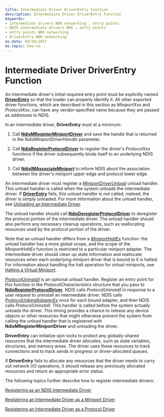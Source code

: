 ```yaml
---
title: Intermediate Driver DriverEntry Function
description: Intermediate Driver DriverEntry Function
keywords:
- intermediate drivers WDK networking , entry points
- NDIS intermediate drivers WDK , entry points
- entry points WDK networking
- DriverEntry WDK networking
ms.date: 04/20/2017
ms.topic: how-to
---
```


# Intermediate Driver DriverEntry Function





An intermediate driver's initial required entry point must be explicitly named [**DriverEntry**](/windows-hardware/drivers/ddi/wdm/nc-wdm-driver_initialize) so that the loader can properly identify it. All other exported driver functions, which are described in this section as *MiniportXxx* and *ProtocolXxx*, can have any vendor-specified name because they are passed as addresses to NDIS.

In an intermediate driver, **DriverEntry** must at a minimum:

1.  Call [**NdisMRegisterMiniportDriver**](/windows-hardware/drivers/ddi/ndis/nf-ndis-ndismregisterminiportdriver) and save the handle that is returned in the *NdisMiniportDriverHandle* parameter.

2.  Call [**NdisRegisterProtocolDriver**](/windows-hardware/drivers/ddi/ndis/nf-ndis-ndisregisterprotocoldriver) to register the driver's *ProtocolXxx* functions if the driver subsequently binds itself to an underlying NDIS driver.

3.  Call [**NdisIMAssociateMiniport**](/windows-hardware/drivers/ddi/ndis/nf-ndis-ndisimassociateminiport) to inform NDIS about the association between the driver's miniport upper edge and protocol lower edge.

An intermediate driver must register a [*MiniportDriverUnload*](/windows-hardware/drivers/ddi/ndis/nc-ndis-miniport_unload) unload handler. This unload handler is called when the system unloads the intermediate driver. If [**DriverEntry**](/windows-hardware/drivers/ddi/wdm/nc-wdm-driver_initialize) fails, this unload handler is not called; instead, the driver is simply unloaded. For more information about the unload handler, see [Unloading an Intermediate Driver](unloading-an-intermediate-driver.md).

The unload handler should call [**NdisDeregisterProtocolDriver**](/windows-hardware/drivers/ddi/ndis/nf-ndis-ndisderegisterprotocoldriver) to deregister the protocol portion of the intermediate driver. The unload handler should also perform any necessary cleanup operations, such as reallocating resources used by the protocol portion of the driver.

Note that an unload handler differs from a [*MiniportHaltEx*](/windows-hardware/drivers/ddi/ndis/nc-ndis-miniport_halt) function: the unload handler has a more global scope, and the scope of the *MiniportHaltEx* function is restricted to a particular miniport adapter. The intermediate driver should clean up state information and reallocate resources when each underlying miniport driver that is bound to it is halted. For information about handling the halt operation for virtual miniports, see [Halting a Virtual Miniport](halting-a-virtual-miniport.md).

[*ProtocolUninstall*](/windows-hardware/drivers/ddi/ndis/nc-ndis-protocol_uninstall) is an optional unload handler. Register an entry point for this function in the *ProtocolCharacteristics* structure that you pass to [**NdisRegisterProtocolDriver**](/windows-hardware/drivers/ddi/ndis/nf-ndis-ndisregisterprotocoldriver). NDIS calls *ProtocolUninstall* in response to a user request to uninstall an intermediate driver. NDIS calls [*ProtocolUnbindAdapterEx*](/windows-hardware/drivers/ddi/ndis/nc-ndis-protocol_unbind_adapter_ex) once for each bound adapter, and then NDIS calls *ProtocolUninstall*. This handler is called before the system actually unloads the driver. This timing provides a chance to release any device objects or other resources that might otherwise prevent the system from calling the unload handler that is registered with **NdisMRegisterMiniportDriver** and unloading the driver.

**DriverEntry** can initialize spin locks to protect any globally-shared resources that the intermediate driver allocates, such as state variables, structures, and memory areas. The driver uses these resources to track connections and to track sends in progress or driver-allocated queues.

If **DriverEntry** fails to allocate any resources that the driver needs to carry out network I/O operations, it should release any previously allocated resources and return an appropriate error status.

The following topics further describe how to register intermediate drivers:

[Registering as an NDIS Intermediate Driver](registering-as-an-ndis-intermediate-driver.md)

[Registering an Intermediate Driver as a Miniport Driver](registering-an-intermediate-driver-as-a-miniport-driver.md)

[Registering an Intermediate Driver as a Protocol Driver](registering-an-intermediate-driver-as-a-protocol.md)

 

